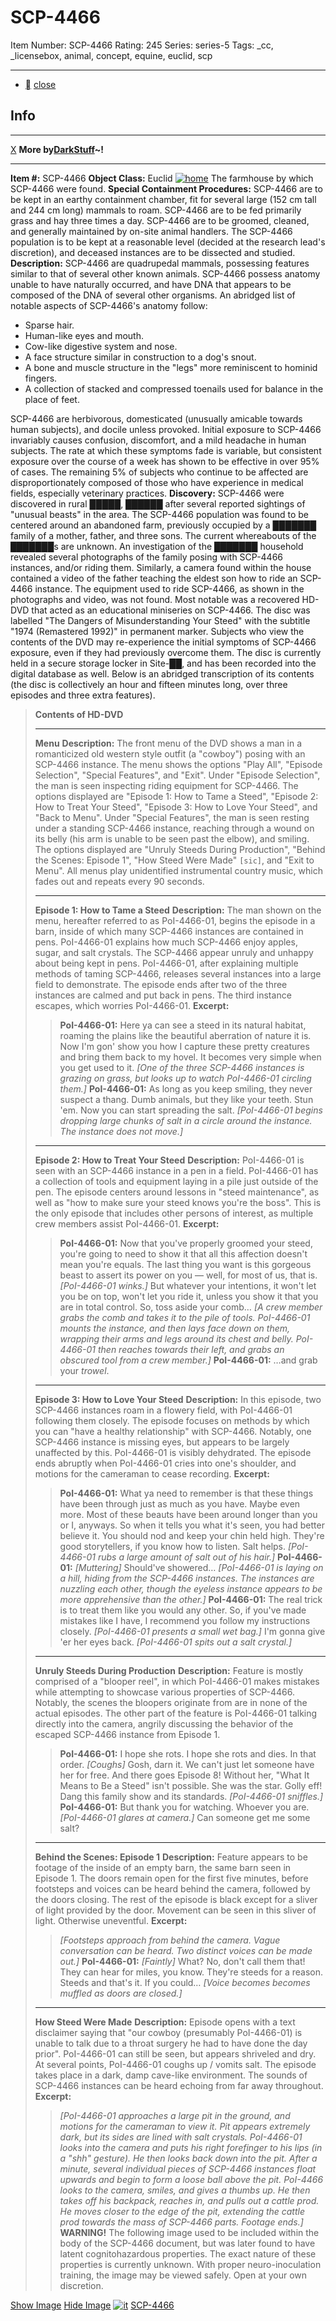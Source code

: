 # SCP-4466
Item Number: SCP-4466
Rating: 245
Series: series-5
Tags: _cc, _licensebox, animal, concept, equine, euclid, scp

---

  * [](javascript:;)
[close](javascript:;)
## Info
* * *
[X](javascript:;)
**More by[DarkStuff](/dr-k-stuff-s-personnel-file)~!**
* * *

**Item #:** SCP-4466
**Object Class:** Euclid
[![home](https://scp-wiki.wdfiles.com/local--resized-images/scp-4466/home/medium.jpg)](https://scp-wiki.wdfiles.com/local--files/scp-4466/home)
The farmhouse by which SCP-4466 were found.
**Special Containment Procedures:** SCP-4466 are to be kept in an earthy containment chamber, fit for several large (152 cm tall and 244 cm long) mammals to roam. SCP-4466 are to be fed primarily grass and hay three times a day. SCP-4466 are to be groomed, cleaned, and generally maintained by on-site animal handlers. The SCP-4466 population is to be kept at a reasonable level (decided at the research lead's discretion), and deceased instances are to be dissected and studied.
**Description:** SCP-4466 are quadrupedal mammals, possessing features similar to that of several other known animals. SCP-4466 possess anatomy unable to have naturally occurred, and have DNA that appears to be composed of the DNA of several other organisms. An abridged list of notable aspects of SCP-4466's anatomy follow:
  * Sparse hair.
  * Human-like eyes and mouth.
  * Cow-like digestive system and nose.
  * A face structure similar in construction to a dog's snout.
  * A bone and muscle structure in the "legs" more reminiscent to hominid fingers.
  * A collection of stacked and compressed toenails used for balance in the place of feet.

SCP-4466 are herbivorous, domesticated (unusually amicable towards human subjects), and docile unless provoked. Initial exposure to SCP-4466 invariably causes confusion, discomfort, and a mild headache in human subjects. The rate at which these symptoms fade is variable, but consistent exposure over the course of a week has shown to be effective in over 95% of cases. The remaining 5% of subjects who continue to be affected are disproportionately composed of those who have experience in medical fields, especially veterinary practices.
**Discovery:** SCP-4466 were discovered in rural █████, ██████ after several reported sightings of "unusual beasts" in the area. The SCP-4466 population was found to be centered around an abandoned farm, previously occupied by a ███████ family of a mother, father, and three sons. The current whereabouts of the ███████s are unknown.
An investigation of the ███████ household revealed several photographs of the family posing with SCP-4466 instances, and/or riding them. Similarly, a camera found within the house contained a video of the father teaching the eldest son how to ride an SCP-4466 instance. The equipment used to ride SCP-4466, as shown in the photographs and video, was not found.
Most notable was a recovered HD-DVD that acted as an educational miniseries on SCP-4466. The disc was labelled "The Dangers of Misunderstanding Your Steed" with the subtitle "1974 (Remastered 1992)" in permanent marker. Subjects who view the contents of the DVD may re-experience the initial symptoms of SCP-4466 exposure, even if they had previously overcome them. The disc is currently held in a secure storage locker in Site-██, and has been recorded into the digital database as well. Below is an abridged transcription of its contents (the disc is collectively an hour and fifteen minutes long, over three episodes and three extra features).
> **Contents of HD-DVD**
> * * *
> **Menu**
> **Description:** The front menu of the DVD shows a man in a romanticized old western style outfit (a "cowboy") posing with an SCP-4466 instance. The menu shows the options "Play All", "Episode Selection", "Special Features", and "Exit".
> Under "Episode Selection", the man is seen inspecting riding equipment for SCP-4466. The options displayed are "Episode 1: How to Tame a Steed", "Episode 2: How to Treat Your Steed", "Episode 3: How to Love Your Steed", and "Back to Menu".
> Under "Special Features", the man is seen resting under a standing SCP-4466 instance, reaching through a wound on its belly (his arm is unable to be seen past the elbow), and smiling. The options displayed are "Unruly Steeds During Production", "Behind the Scenes: Episode 1", "How Steed Were Made" `[sic]`, and "Exit to Menu".
> All menus play unidentified instrumental country music, which fades out and repeats every 90 seconds.
> * * *
> **Episode 1: How to Tame a Steed**
> **Description:** The man shown on the menu, hereafter referred to as PoI-4466-01, begins the episode in a barn, inside of which many SCP-4466 instances are contained in pens. PoI-4466-01 explains how much SCP-4466 enjoy apples, sugar, and salt crystals. The SCP-4466 appear unruly and unhappy about being kept in pens. PoI-4466-01, after explaining multiple methods of taming SCP-4466, releases several instances into a large field to demonstrate. The episode ends after two of the three instances are calmed and put back in pens. The third instance escapes, which worries PoI-4466-01.
> **Excerpt:**
>> **PoI-4466-01:** Here ya can see a steed in its natural habitat, roaming the plains like the beautiful aberration of nature it is. Now I'm gon' show you how I capture these pretty creatures and bring them back to my hovel. It becomes very simple when you get used to it.
>> _[One of the three SCP-4466 instances is grazing on grass, but looks up to watch PoI-4466-01 circling them.]_
>> **PoI-4466-01:** As long as you keep smiling, they never suspect a thang. Dumb animals, but they like your teeth. Stun 'em. Now you can start spreading the salt.
>> _[PoI-4466-01 begins dropping large chunks of salt in a circle around the instance. The instance does not move.]_
> * * *
> **Episode 2: How to Treat Your Steed**
> **Description:** PoI-4466-01 is seen with an SCP-4466 instance in a pen in a field. PoI-4466-01 has a collection of tools and equipment laying in a pile just outside of the pen. The episode centers around lessons in "steed maintenance", as well as "how to make sure your steed knows you're the boss". This is the only episode that includes other persons of interest, as multiple crew members assist PoI-4466-01.
> **Excerpt:**
>> **PoI-4466-01:** Now that you've properly groomed your steed, you're going to need to show it that all this affection doesn't mean you're equals. The last thing you want is this gorgeous beast to assert its power on you — well, for most of us, that is. _[PoI-4466-01 winks.]_ But whatever your intentions, it won't let you be on top, won't let you ride it, unless you show it that you are in total control. So, toss aside your comb…
>> _[A crew member grabs the comb and takes it to the pile of tools. PoI-4466-01 mounts the instance, and then lays face down on them, wrapping their arms and legs around its chest and belly. PoI-4466-01 then reaches towards their left, and grabs an obscured tool from a crew member.]_
>> **PoI-4466-01:** …and grab your _trowel_.
> * * *
> **Episode 3: How to Love Your Steed**
> **Description:** In this episode, two SCP-4466 instances roam in a flowery field, with PoI-4466-01 following them closely. The episode focuses on methods by which you can "have a healthy relationship" with SCP-4466. Notably, one SCP-4466 instance is missing eyes, but appears to be largely unaffected by this. PoI-4466-01 is visibly dehydrated. The episode ends abruptly when PoI-4466-01 cries into one's shoulder, and motions for the cameraman to cease recording.
> **Excerpt:**
>> **PoI-4466-01:** What ya need to remember is that these things have been through just as much as you have. Maybe even more. Most of these beauts have been around longer than you or I, anyways. So when it tells you what it's seen, you had better believe it. You should nod and keep your chin held high. They're good storytellers, if you know how to listen. Salt helps.
>> _[PoI-4466-01 rubs a large amount of salt out of his hair.]_
>> **PoI-4466-01:** _[Muttering]_ Should've showered…
>> _[PoI-4466-01 is laying on a hill, hiding from the SCP-4466 instances. The instances are nuzzling each other, though the eyeless instance appears to be more apprehensive than the other.]_
>> **PoI-4466-01:** The real trick is to treat them like you would any other. So, if you've made mistakes like I have, I recommend you follow my instructions closely. _[PoI-4466-01 presents a small wet bag.]_ I'm gonna give 'er her eyes back.
>> _[PoI-4466-01 spits out a salt crystal.]_
> * * *
> **Unruly Steeds During Production**
> **Description:** Feature is mostly comprised of a "blooper reel", in which PoI-4466-01 makes mistakes while attempting to showcase various properties of SCP-4466. Notably, the scenes the bloopers originate from are in none of the actual episodes. The other part of the feature is PoI-4466-01 talking directly into the camera, angrily discussing the behavior of the escaped SCP-4466 instance from Episode 1.
>> **PoI-4466-01:** I hope she rots. I hope she rots and dies. In that order. _[Coughs]_ Gosh, darn it. We can't just let someone have her for free. And there goes Episode 8! Without her, "What It Means to Be a Steed" isn't possible. She was the star. Golly eff! Dang this family show and its standards.
>> _[PoI-4466-01 sniffles.]_
>> **PoI-4466-01:** But thank you for watching. Whoever you are. _[PoI-4466-01 glares at camera.]_ Can someone get me some salt?
> * * *
> **Behind the Scenes: Episode 1**
> **Description:** Feature appears to be footage of the inside of an empty barn, the same barn seen in Episode 1. The doors remain open for the first five minutes, before footsteps and voices can be heard behind the camera, followed by the doors closing. The rest of the episode is black except for a sliver of light provided by the door. Movement can be seen in this sliver of light. Otherwise uneventful.
> **Excerpt:**
>> _[Footsteps approach from behind the camera. Vague conversation can be heard. Two distinct voices can be made out.]_
>> **PoI-4466-01:** _[Faintly]_ What? No, don't call them that! They can hear for miles, you know. They're steeds for a reason. Steeds and that's it. If you could… _[Voice becomes becomes muffled as doors are closed.]_
> * * *
> **How Steed Were Made**
> **Description:** Episode opens with a text disclaimer saying that "our cowboy (presumably PoI-4466-01) is unable to talk due to a throat surgery he had to have done the day prior". PoI-4466-01 can still be seen, but appears shriveled and dry. At several points, PoI-4466-01 coughs up / vomits salt. The episode takes place in a dark, damp cave-like environment. The sounds of SCP-4466 instances can be heard echoing from far away throughout.
> **Excerpt:**
>> _[PoI-4466-01 approaches a large pit in the ground, and motions for the cameraman to view it. Pit appears extremely dark, but its sides are lined with salt crystals. PoI-4466-01 looks into the camera and puts his right forefinger to his lips (in a "shh" gesture). He then looks back down into the pit. After a minute, several individual pieces of SCP-4466 instances float upwards and begin to form a loose ball above the pit. PoI-4466 looks to the camera, smiles, and gives a thumbs up. He then takes off his backpack, reaches in, and pulls out a cattle prod. He moves closer to the edge of the pit, extending the cattle prod towards the mass of SCP-4466 parts. Footage ends.]_
**WARNING!**
The following image used to be included within the body of the SCP-4466 document, but was later found to have latent cognitohazardous properties. The exact nature of these properties is currently unknown. With proper neuro-inoculation training, the image may be viewed safely. Open at your own discretion.  

[Show Image](javascript:;)
[Hide Image](javascript:;)
[![it](https://scp-wiki.wdfiles.com/local--resized-images/scp-4466/it/medium.jpg)](https://scp-wiki.wdfiles.com/local--files/scp-4466/it)
[SCP-4466](http://www.scp-wiki.net/doublehorses)
  
  